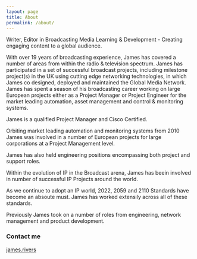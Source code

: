 ```yaml
---
layout: page
title: About
permalink: /about/
---
```


Writer, Editor in Broadcasting Media Learning & Development - Creating engaging content to a global audience.

With over 19 years of broadcasting experience, James has covered a number of areas from within the radio & television spectrum. James has participated in a set of successful broadcast projects, including milestone project(s) in the UK using cutting edge networking technologies, in which James co designed, deployed and maintained the Global Media Network. James has spent a season of his broadcasting career working on large European projects either as a Project Manager or Project Engineer for the market leading automation, asset management and control & monitoring systems.

James is a qualified Project Manager and Cisco Certified.


Orbiting market leading automation and monitoring systems from 2010 James was involved in a number of European projects for large corporations at a Project Management level.

James has also held engineering positions encompassing both project and support roles.

Within the evolution of IP in the Broadcast arena, James has beein involved in number of successful IP Projects around the world.

As we continue to adopt an IP world, 2022, 2059 and 2110 Standards have become an absoute must. James has worked extensily across all of these standards.

Previously James took on a number of roles from engineering, network management and product development.




### Contact me

[james.rivers](mailto:james.rivers@outlook.com)

